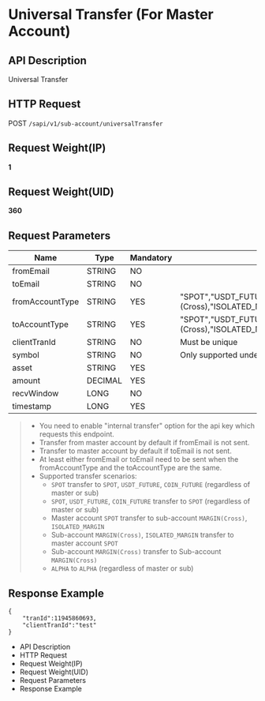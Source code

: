 # Universal Transfer (For Master Account) 

## API Description​

Universal Transfer

## HTTP Request​

POST `/sapi/v1/sub-account/universalTransfer`

## Request Weight(IP)​

**1**

## Request Weight(UID)​

**360**

## Request Parameters​

| Name | Type | Mandatory | Description |
| --- | --- | --- | --- |
| fromEmail | STRING | NO |  |
| toEmail | STRING | NO |  |
| fromAccountType | STRING | YES | "SPOT","USDT\_FUTURE","COIN\_FUTURE","MARGIN"(Cross),"ISOLATED\_MARGIN" |
| toAccountType | STRING | YES | "SPOT","USDT\_FUTURE","COIN\_FUTURE","MARGIN"(Cross),"ISOLATED\_MARGIN" |
| clientTranId | STRING | NO | Must be unique |
| symbol | STRING | NO | Only supported under ISOLATED\_MARGIN type |
| asset | STRING | YES |  |
| amount | DECIMAL | YES |  |
| recvWindow | LONG | NO |  |
| timestamp | LONG | YES |  |

> * You need to enable "internal transfer" option for the api key which requests this endpoint.
> * Transfer from master account by default if fromEmail is not sent.
> * Transfer to master account by default if toEmail is not sent.
> * At least either fromEmail or toEmail need to be sent when the fromAccountType and the toAccountType are the same.
> * Supported transfer scenarios:
>   * `SPOT` transfer to `SPOT`, `USDT_FUTURE`, `COIN_FUTURE` (regardless of master or sub)
>   * `SPOT`, `USDT_FUTURE`, `COIN_FUTURE` transfer to `SPOT` (regardless of master or sub)
>   * Master account `SPOT` transfer to sub-account `MARGIN(Cross)`, `ISOLATED_MARGIN`
>   * Sub-account `MARGIN(Cross)`, `ISOLATED_MARGIN` transfer to master account `SPOT`
>   * Sub-account `MARGIN(Cross)` transfer to Sub-account `MARGIN(Cross)`
>   * `ALPHA` to `ALPHA` (regardless of master or sub)

## Response Example​

```
{  
    "tranId":11945860693,  
    "clientTranId":"test"  
}
```

* API Description
* HTTP Request
* Request Weight(IP)
* Request Weight(UID)
* Request Parameters
* Response Example